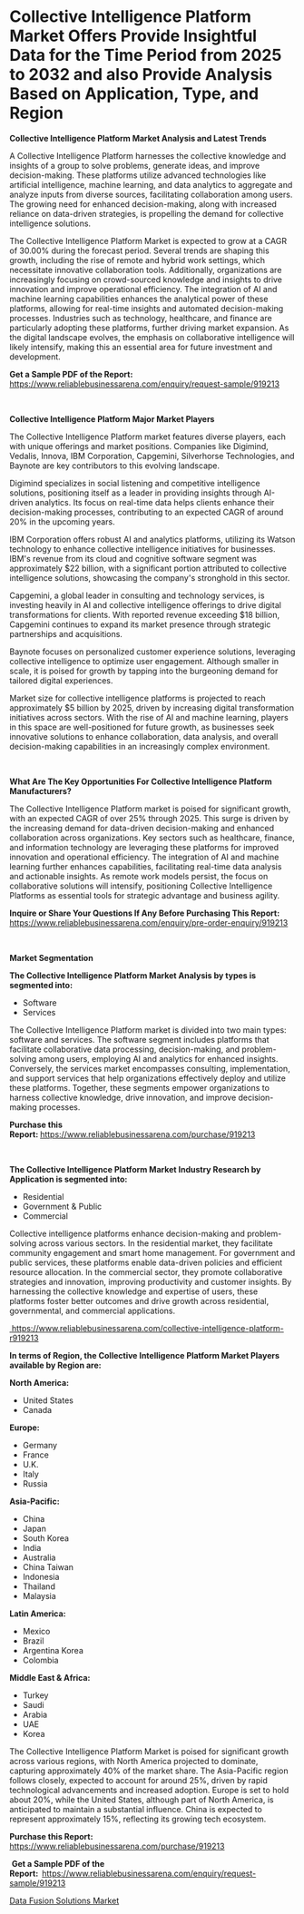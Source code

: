 <p><h1>Collective Intelligence Platform Market Offers Provide Insightful Data for the Time Period from 2025 to 2032 and also Provide Analysis Based on Application, Type, and Region</h1></p><p><strong>Collective Intelligence Platform Market Analysis and Latest Trends</strong></p>
<p><p>A Collective Intelligence Platform harnesses the collective knowledge and insights of a group to solve problems, generate ideas, and improve decision-making. These platforms utilize advanced technologies like artificial intelligence, machine learning, and data analytics to aggregate and analyze inputs from diverse sources, facilitating collaboration among users. The growing need for enhanced decision-making, along with increased reliance on data-driven strategies, is propelling the demand for collective intelligence solutions.</p><p>The Collective Intelligence Platform Market is expected to grow at a CAGR of 30.00% during the forecast period. Several trends are shaping this growth, including the rise of remote and hybrid work settings, which necessitate innovative collaboration tools. Additionally, organizations are increasingly focusing on crowd-sourced knowledge and insights to drive innovation and improve operational efficiency. The integration of AI and machine learning capabilities enhances the analytical power of these platforms, allowing for real-time insights and automated decision-making processes. Industries such as technology, healthcare, and finance are particularly adopting these platforms, further driving market expansion. As the digital landscape evolves, the emphasis on collaborative intelligence will likely intensify, making this an essential area for future investment and development.</p></p>
<p><strong>Get a Sample PDF of the Report:&nbsp;</strong> <a href="https://www.reliablebusinessarena.com/enquiry/request-sample/919213?utm_campaign=2177&utm_medium=2&utm_source=Github&utm_content=ia&utm_term=05032025&utm_id=collective-intelligence-platform">https://www.reliablebusinessarena.com/enquiry/request-sample/919213</a></p>
<p>&nbsp;</p>
<p><strong>Collective Intelligence Platform Major Market Players</strong></p>
<p><p>The Collective Intelligence Platform market features diverse players, each with unique offerings and market positions. Companies like Digimind, Vedalis, Innova, IBM Corporation, Capgemini, Silverhorse Technologies, and Baynote are key contributors to this evolving landscape.</p><p>Digimind specializes in social listening and competitive intelligence solutions, positioning itself as a leader in providing insights through AI-driven analytics. Its focus on real-time data helps clients enhance their decision-making processes, contributing to an expected CAGR of around 20% in the upcoming years.</p><p>IBM Corporation offers robust AI and analytics platforms, utilizing its Watson technology to enhance collective intelligence initiatives for businesses. IBM's revenue from its cloud and cognitive software segment was approximately $22 billion, with a significant portion attributed to collective intelligence solutions, showcasing the company's stronghold in this sector.</p><p>Capgemini, a global leader in consulting and technology services, is investing heavily in AI and collective intelligence offerings to drive digital transformations for clients. With reported revenue exceeding $18 billion, Capgemini continues to expand its market presence through strategic partnerships and acquisitions.</p><p>Baynote focuses on personalized customer experience solutions, leveraging collective intelligence to optimize user engagement. Although smaller in scale, it is poised for growth by tapping into the burgeoning demand for tailored digital experiences.</p><p>Market size for collective intelligence platforms is projected to reach approximately $5 billion by 2025, driven by increasing digital transformation initiatives across sectors. With the rise of AI and machine learning, players in this space are well-positioned for future growth, as businesses seek innovative solutions to enhance collaboration, data analysis, and overall decision-making capabilities in an increasingly complex environment.</p></p>
<p>&nbsp;</p>
<p><strong>What Are The Key Opportunities For Collective Intelligence Platform Manufacturers?</strong></p>
<p><p>The Collective Intelligence Platform market is poised for significant growth, with an expected CAGR of over 25% through 2025. This surge is driven by the increasing demand for data-driven decision-making and enhanced collaboration across organizations. Key sectors such as healthcare, finance, and information technology are leveraging these platforms for improved innovation and operational efficiency. The integration of AI and machine learning further enhances capabilities, facilitating real-time data analysis and actionable insights. As remote work models persist, the focus on collaborative solutions will intensify, positioning Collective Intelligence Platforms as essential tools for strategic advantage and business agility.</p></p>
<p><strong>Inquire or Share Your Questions If Any Before Purchasing This Report:</strong> <a href="https://www.reliablebusinessarena.com/enquiry/pre-order-enquiry/919213?utm_campaign=2177&utm_medium=2&utm_source=Github&utm_content=ia&utm_term=05032025&utm_id=collective-intelligence-platform">https://www.reliablebusinessarena.com/enquiry/pre-order-enquiry/919213</a></p>
<p>&nbsp;</p>
<p><strong>Market Segmentation</strong></p>
<p><strong>The Collective Intelligence Platform Market Analysis by types is segmented into:</strong></p>
<p><ul><li>Software</li><li>Services</li></ul></p>
<p><p>The Collective Intelligence Platform market is divided into two main types: software and services. The software segment includes platforms that facilitate collaborative data processing, decision-making, and problem-solving among users, employing AI and analytics for enhanced insights. Conversely, the services market encompasses consulting, implementation, and support services that help organizations effectively deploy and utilize these platforms. Together, these segments empower organizations to harness collective knowledge, drive innovation, and improve decision-making processes.</p></p>
<p><strong>Purchase this Report:&nbsp;</strong><a href="https://www.reliablebusinessarena.com/purchase/919213?utm_campaign=2177&utm_medium=2&utm_source=Github&utm_content=ia&utm_term=05032025&utm_id=collective-intelligence-platform">https://www.reliablebusinessarena.com/purchase/919213</a></p>
<p>&nbsp;</p>
<p><strong>The Collective Intelligence Platform Market Industry Research by Application is segmented into:</strong></p>
<p><ul><li>Residential</li><li>Government & Public</li><li>Commercial</li></ul></p>
<p><p>Collective intelligence platforms enhance decision-making and problem-solving across various sectors. In the residential market, they facilitate community engagement and smart home management. For government and public services, these platforms enable data-driven policies and efficient resource allocation. In the commercial sector, they promote collaborative strategies and innovation, improving productivity and customer insights. By harnessing the collective knowledge and expertise of users, these platforms foster better outcomes and drive growth across residential, governmental, and commercial applications.</p></p>
<p><a href="https://www.reliablebusinessarena.com/collective-intelligence-platform-r919213?utm_campaign=2177&utm_medium=2&utm_source=Github&utm_content=ia&utm_term=05032025&utm_id=collective-intelligence-platform">&nbsp;https://www.reliablebusinessarena.com/collective-intelligence-platform-r919213</a></p>
<p><strong>In terms of Region, the Collective Intelligence Platform Market Players available by Region are:</strong></p>
<p>
    <p> <strong> North America: </strong>
        <ul>
            <li>United States</li>
            <li>Canada</li>
        </ul>
        </p> 
    <p> <strong> Europe: </strong>
        <ul>
            <li>Germany</li>
            <li>France</li>
            <li>U.K.</li>
            <li>Italy</li>
            <li>Russia</li>
        </ul>
        </p> 
    <p> <strong> Asia-Pacific: </strong>
        <ul>
            <li>China</li>
            <li>Japan</li>
            <li>South Korea</li>
            <li>India</li>
            <li>Australia</li>
            <li>China Taiwan</li>
            <li>Indonesia</li>
            <li>Thailand</li>
            <li>Malaysia</li>
        </ul>
        </p> 
    <p> <strong> Latin America: </strong>
        <ul>
            <li>Mexico</li>
            <li>Brazil</li>
            <li>Argentina Korea</li>
            <li>Colombia</li>
        </ul>
        </p> 
    <p> <strong> Middle East & Africa: </strong>
        <ul>
            <li>Turkey</li>
            <li>Saudi</li>
            <li>Arabia</li>
            <li>UAE</li>
            <li>Korea</li>
        </ul>
    </p>
    </p>
<p><p>The Collective Intelligence Platform Market is poised for significant growth across various regions, with North America projected to dominate, capturing approximately 40% of the market share. The Asia-Pacific region follows closely, expected to account for around 25%, driven by rapid technological advancements and increased adoption. Europe is set to hold about 20%, while the United States, although part of North America, is anticipated to maintain a substantial influence. China is expected to represent approximately 15%, reflecting its growing tech ecosystem.</p></p>
<p><strong>Purchase this Report: </strong><a href="https://www.reliablebusinessarena.com/purchase/919213?utm_campaign=2177&utm_medium=2&utm_source=Github&utm_content=ia&utm_term=05032025&utm_id=collective-intelligence-platform">https://www.reliablebusinessarena.com/purchase/919213</a></p>
<p>&nbsp;<strong>Get a Sample PDF of the Report:&nbsp;&nbsp;</strong><a href="https://www.reliablebusinessarena.com/enquiry/request-sample/919213?utm_campaign=2177&utm_medium=2&utm_source=Github&utm_content=ia&utm_term=05032025&utm_id=collective-intelligence-platform">https://www.reliablebusinessarena.com/enquiry/request-sample/919213</a></p>
<p><strong></strong></p>
<p><p><a href="https://github.com/SamiaChowdhury801/Market-Research-Report-List-1/blob/main/data-fusion-solutions-market.md?utm_campaign=2177&utm_medium=2&utm_source=Github&utm_content=ia&utm_term=05032025&utm_id=collective-intelligence-platform">Data Fusion Solutions Market</a></p></p>